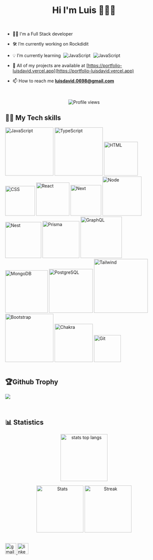 <p>
  <h1 align="center"> Hi I'm Luis 👋🧑‍💻</h1>
</p>

<br/>

- 👨‍💻 I'm a Full Stack developer

- 🛠️ I’m currently working on Rockdidit

- 💡 I’m currently learning
  <img src="https://img.shields.io/badge/Angular-white?style=plastic&logo=angular&color=D11111" alt="JavaScript" style="margin-bottom:-5px; margin-left:5px"/>
  <img src="https://img.shields.io/badge/React%20Native-white?style=plastic&logo=react&color=16BAF3&logoColor=white" alt="JavaScript" style="margin-bottom:-5px; margin-left:5px"/>

- 💼 All of my projects are available at [https://portfolio-luisdavid.vercel.app](https://portfolio-luisdavid.vercel.app)

- 📫 How to reach me **luisdavid.0698@gmail.com**

<br/>

<p align="center"> <img src="https://komarev.com/ghpvc/?username=luisDavid6" alt="Profile views" /> </p>

## 🧑‍💻 My Tech skills

<div>
  <img src="https://img.shields.io/badge/javascript-FEE40D?style=for-the-badge&logo=javascript&logoColor=black" alt="JavaScript" width="154px" />
  <img src="https://img.shields.io/badge/typescript-%23007ACC.svg?style=for-the-badge&logo=typescript&logoColor=white" alt="TypeScript" width="154px" />
  <img src="https://img.shields.io/badge/html5-%23E34F26.svg?style=for-the-badge&logo=html5&logoColor=white" alt="HTML" width="108px" />
  <img src="https://img.shields.io/badge/css3-%231572B6.svg?style=for-the-badge&logo=css3&logoColor=white" alt="CSS" width="95px" />
  <img src="https://img.shields.io/badge/react-16B7FB.svg?style=for-the-badge&logo=react&logoColor=white" alt="React" width="106px" />
  <img src="https://img.shields.io/badge/Next-black?style=for-the-badge&logo=next.js&logoColor=white" alt="Next" width="98px" />
  <img src="https://img.shields.io/badge/node.js-288711?style=for-the-badge&logo=node.js&logoColor=white" alt="Node" width="125px" />
  <img src="https://img.shields.io/badge/nestjs-%23E0234E.svg?style=for-the-badge&logo=nestjs&logoColor=white" alt="Nest" width="115px" />
  <img src="https://img.shields.io/badge/Prisma-59666C?style=for-the-badge&logo=Prisma&logoColor=white" alt="Prisma" width="118px" />
  <img src="https://img.shields.io/badge/-GraphQL-E10098?style=for-the-badge&logo=graphql&logoColor=white" alt="GraphQL" width="132px" />
  <img src="https://img.shields.io/badge/MongoDB-269C09?style=for-the-badge&logo=mongodb&logoColor=white" alt="MongoDB" width="136px" />
  <img src="https://img.shields.io/badge/postgres-%23316192.svg?style=for-the-badge&logo=postgresql&logoColor=white" alt="PostgreSQL" width="140px" />
  <img src="https://img.shields.io/badge/tailwindcss-%2338B2AC.svg?style=for-the-badge&logo=tailwind-css&logoColor=white" alt="Tailwind" width="172px" />
  <img src="https://img.shields.io/badge/bootstrap-%238511FA.svg?style=for-the-badge&logo=bootstrap&logoColor=white" alt="Bootstrap" width="154px" />
  <img src="https://img.shields.io/badge/chakra-%234ED1C5.svg?style=for-the-badge&logo=chakraui&logoColor=white" alt="Chakra" width="122px" />
  <img src="https://img.shields.io/badge/git-%23F05033.svg?style=for-the-badge&logo=git&logoColor=white" alt="Git" width="86px" />
</div>

<br/>

## 🏆Github Trophy

![](https://github-profile-trophy.vercel.app/?username=luisdavid6&theme=onestar)

<br/>

## 📊 Statistics

<p align="center"> 
  <img src="https://github-readme-stats.vercel.app/api/top-langs?username=luisDavid6&show_icons=true&hide_border=true&theme=dark&bg_color=000000&locale=en&layout=compact" alt="stats top langs" height="150" /> 
</p>

<p align="center">
  <img src="https://github-readme-stats.vercel.app/api?username=luisDavid6&show_icons=true&hide_border=true&theme=github_dark&bg_color=000000&&locale=en" alt="Stats" height="150"/>
  <img src="https://github-readme-streak-stats.herokuapp.com/?user=luisDavid6&hide_border=true&theme=github-dark-blue&background=000000" alt="Streak" height="150"/> 
</p>

<br/>

<a href="mailto:luisdavid.0698@gmail.com" target="_blank">
    <img src="https://img.shields.io/static/v1?message=Gmail&logo=gmail&label=&color=D14836&logoColor=white&labelColor=&style=for-the-badge" height="35" alt="gmail logo" />
  </a>
  <a href="https://www.linkedin.com/in/luis-david-patino" target="_blank">
    <img src="https://img.shields.io/static/v1?message=LinkedIn&logo=linkedin&label=&color=0077B5&logoColor=white&labelColor=&style=for-the-badge" height="35" alt="linkedin logo"  />
  </a>
